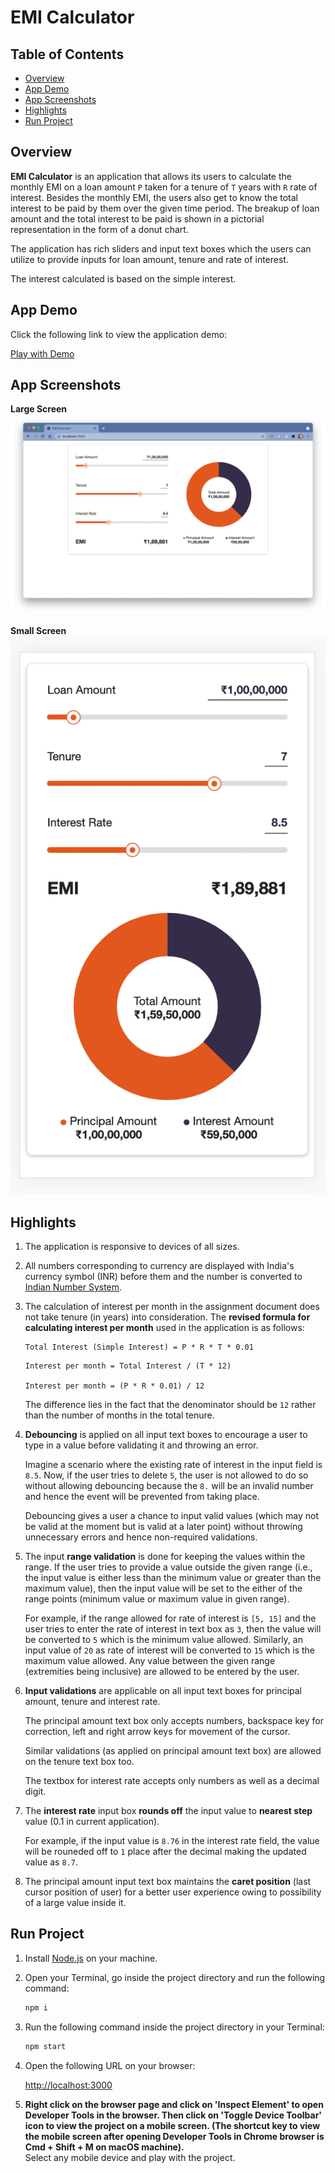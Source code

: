 # EMI Calculator

## Table of Contents

- [Overview](#overview)
- [App Demo](#app-demo)
- [App Screenshots](#app-screenshots)
- [Highlights](#highlights)
- [Run Project](#run-project)

## Overview

**EMI Calculator** is an application that allows its users to calculate the monthly EMI on a loan amount `P` taken for a tenure of `T` years with `R` rate of interest. Besides the monthly EMI, the users also get to know the total interest to be paid by them over the given time period. The breakup of loan amount and the total interest to be paid is shown in a pictorial representation in the form of a donut chart.

The application has rich sliders and input text boxes which the users can utilize to provide inputs for loan amount, tenure and rate of interest.

The interest calculated is based on the simple interest.

## App Demo

Click the following link to view the application demo:

[Play with Demo](https://srishti-emi-calculator.netlify.app)

## App Screenshots

**Large Screen**
![Large Screen](./static/app-large-screen.png)

**Small Screen**
![Small Screen](./static/app-small-screen.png)

## Highlights

1. The application is responsive to devices of all sizes.

2. All numbers corresponding to currency are displayed with India's currency symbol (INR) before them and the number is converted to [Indian Number System](https://en.wikipedia.org/wiki/Indian_numbering_system).

3. The calculation of interest per month in the assignment document does not take tenure (in years) into consideration. The **revised formula for calculating interest per month** used in the application is as follows:

   ```
   Total Interest (Simple Interest) = P * R * T * 0.01
   ```

   ```
   Interest per month = Total Interest / (T * 12)

   Interest per month = (P * R * 0.01) / 12
   ```

   The difference lies in the fact that the denominator should be `12` rather than the number of months in the total tenure.

4. **Debouncing** is applied on all input text boxes to encourage a user to type in a value before validating it and throwing an error.

   Imagine a scenario where the existing rate of interest in the input field is `8.5`. Now, if the user tries to delete `5`, the user is not allowed to do so without allowing debouncing because the `8.` will be an invalid number and hence the event will be prevented from taking place.

   Debouncing gives a user a chance to input valid values (which may not be valid at the moment but is valid at a later point) without throwing unnecessary errors and hence non-required validations.

5. The input **range validation** is done for keeping the values within the range. If the user tries to provide a value outside the given range (i.e., the input value is either less than the minimum value or greater than the maximum value), then the input value will be set to the either of the range points (minimum value or maximum value in given range).

   For example, if the range allowed for rate of interest is `[5, 15]` and the user tries to enter the rate of interest in text box as `3`, then the value will be converted to `5` which is the minimum value allowed. Similarly, an input value of `20` as rate of interest will be converted to `15` which is the maximum value allowed. Any value between the given range (extremities being inclusive) are allowed to be entered by the user.

6. **Input validations** are applicable on all input text boxes for principal amount, tenure and interest rate.

   The principal amount text box only accepts numbers, backspace key for correction, left and right arrow keys for movement of the cursor.

   Similar validations (as applied on principal amount text box) are allowed on the tenure text box too.

   The textbox for interest rate accepts only numbers as well as a decimal digit.

7. The **interest rate** input box **rounds off** the input value to **nearest step** value (0.1 in current application).

   For example, if the input value is `8.76` in the interest rate field, the value will be rouneded off to `1` place after the decimal making the updated value as `8.7`.

8. The principal amount input text box maintains the **caret position** (last cursor position of user) for a better user experience owing to possibility of a large value inside it.

## Run Project

1. Install [Node.js](https://nodejs.org/en/) on your machine.
2. Open your Terminal, go inside the project directory and run the following command:
   ```bash
   npm i
   ```
3. Run the following command inside the project directory in your Terminal:

   ```bash
   npm start
   ```

4. Open the following URL on your browser:

   [http://localhost:3000](http://localhost:3000)

5. **Right click on the browser page and click on 'Inspect Element' to open Developer Tools in the browser. Then click on 'Toggle Device Toolbar' icon to view the project on a mobile screen. (The shortcut key to view the mobile screen after opening Developer Tools in Chrome browser is Cmd + Shift + M on macOS machine).**  
   Select any mobile device and play with the project.
